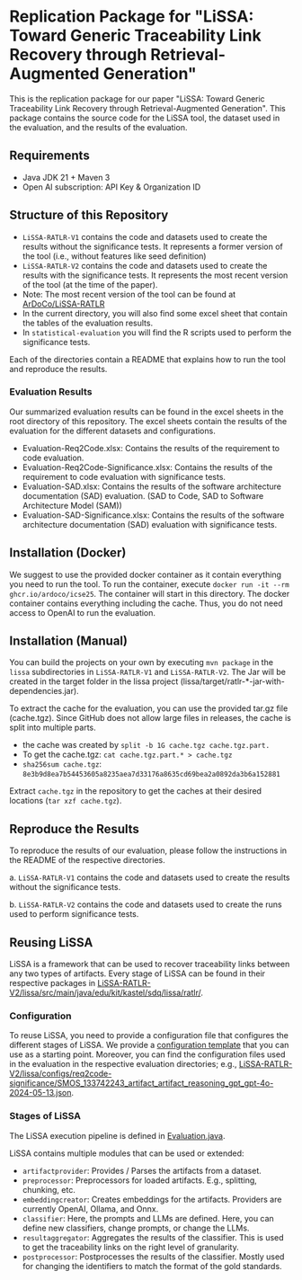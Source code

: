 
# Replication Package for "LiSSA: Toward Generic Traceability Link Recovery through Retrieval-Augmented Generation"
This is the replication package for our paper "LiSSA: Toward Generic Traceability Link Recovery through Retrieval-Augmented Generation". This package contains the source code for the LiSSA tool, the dataset used in the evaluation, and the results of the evaluation.

## Requirements
- Java JDK 21 + Maven 3
- Open AI subscription: API Key & Organization ID

## Structure of this Repository
* `LiSSA-RATLR-V1` contains the code and datasets used to create the results without the significance tests. It represents a former version of the tool (i.e., without features like seed definition)
* `LiSSA-RATLR-V2` contains the code and datasets used to create the results with the significance tests. It represents the most recent version of the tool (at the time of the paper).
* Note: The most recent version of the tool can be found at [ArDoCo/LiSSA-RATLR](https://github.com/ArDoCo/LiSSA-RATLR)
* In the current directory, you will also find some excel sheet that contain the tables of the evaluation results.
* In `statistical-evaluation` you will find the R scripts used to perform the significance tests.

Each of the directories contain a README that explains how to run the tool and reproduce the results.

### Evaluation Results
Our summarized evaluation results can be found in the excel sheets in the root directory of this repository. The excel sheets contain the results of the evaluation for the different datasets and configurations.

* Evaluation-Req2Code.xlsx: Contains the results of the requirement to code evaluation.
* Evaluation-Req2Code-Significance.xlsx: Contains the results of the requirement to code evaluation with significance tests.
* Evaluation-SAD.xlsx: Contains the results of the software architecture documentation (SAD) evaluation. (SAD to Code, SAD to Software Architecture Model (SAM))
* Evaluation-SAD-Significance.xlsx: Contains the results of the software architecture documentation (SAD) evaluation with significance tests.

## Installation (Docker)
We suggest to use the provided docker container as it contain everything you need to run the tool. To run the container, execute `docker run -it --rm ghcr.io/ardoco/icse25`. The container will start in this directory.
The docker container contains everything including the cache. Thus, you do not need access to OpenAI to run the evaluation.

## Installation (Manual)
You can build the projects on your own by executing `mvn package` in the `lissa` subdirectories in `LiSSA-RATLR-V1` and `LiSSA-RATLR-V2`. The Jar will be created in the target folder in the lissa project (lissa/target/ratlr-*-jar-with-dependencies.jar).

To extract the cache for the evaluation, you can use the provided tar.gz file (cache.tgz).
Since GitHub does not allow large files in releases, the cache is split into multiple parts.
* the cache was created by `split -b 1G cache.tgz cache.tgz.part.`
* To get the cache.tgz: `cat cache.tgz.part.* > cache.tgz`
* `sha256sum cache.tgz`: `8e3b9d8ea7b54453605a8235aea7d33176a8635cd69bea2a0892da3b6a152881`

Extract `cache.tgz` in the repository to get the caches at their desired locations (`tar xzf cache.tgz`).


## Reproduce the Results
To reproduce the results of our evaluation, please follow the instructions in the README of the respective directories.

a. `LiSSA-RATLR-V1` contains the code and datasets used to create the results without the significance tests.

b. `LiSSA-RATLR-V2` contains the code and datasets used to create the runs used to perform significance tests.

## Reusing LiSSA
LiSSA is a framework that can be used to recover traceability links between any two types of artifacts.
Every stage of LiSSA can be found in their respective packages in [LiSSA-RATLR-V2/lissa/src/main/java/edu/kit/kastel/sdq/lissa/ratlr/](LiSSA-RATLR-V2/lissa/src/main/java/edu/kit/kastel/sdq/lissa/ratlr/).

### Configuration
To reuse LiSSA, you need to provide a configuration file that configures the different stages of LiSSA.
We provide a [configuration template](LiSSA-RATLR-V2/lissa/config-template.json) that you can use as a starting point. Moreover, you can find the configuration files used in the evaluation in the respective evaluation directories; e.g., [LiSSA-RATLR-V2/lissa/configs/req2code-significance/SMOS_133742243_artifact_artifact_reasoning_gpt_gpt-4o-2024-05-13.json](LiSSA-RATLR-V2/lissa/configs/req2code-significance/SMOS_133742243_artifact_artifact_reasoning_gpt_gpt-4o-2024-05-13.json).

### Stages of LiSSA
The LiSSA execution pipeline is defined in [Evaluation.java](LiSSA-RATLR-V2/lissa/src/main/java/edu/kit/kastel/sdq/lissa/ratlr/Evaluation.java).

LiSSA contains multiple modules that can be used or extended:

* `artifactprovider`: Provides / Parses the artifacts from a dataset.
* `preprocessor`: Preprocessors for loaded artifacts. E.g., splitting, chunking, etc.
* `embeddingcreator`: Creates embeddings for the artifacts. Providers are currently OpenAI, Ollama, and Onnx.
* `classifier`: Here, the prompts and LLMs are defined. Here, you can define new classifiers, change prompts, or change the LLMs.
* `resultaggregator`: Aggregates the results of the classifier. This is used to get the traceability links on the right level of granularity.
* `postprocessor`: Postprocesses the results of the classifier. Mostly used for changing the identifiers to match the format of the gold standards.
